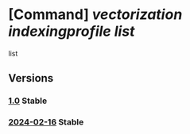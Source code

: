 # [Command] _vectorization indexingprofile list_

list

## Versions

### [1.0](/Resources/fllm-plane/L2luc3RhbmNlcy97fS9wcm92aWRlcnMvZm91bmRhdGlvbmFsbG0udmVjdG9yaXphdGlvbi9pbmRleGluZ3Byb2ZpbGVz/1.0.xml) **Stable**

<!-- fllm-plane /instances/{}/providers/foundationallm.vectorization/indexingprofiles 1.0 -->

### [2024-02-16](/Resources/fllm-plane/L2luc3RhbmNlcy97fS9wcm92aWRlcnMvZm91bmRhdGlvbmFsbG0udmVjdG9yaXphdGlvbi9pbmRleGluZ3Byb2ZpbGVz/2024-02-16.xml) **Stable**

<!-- fllm-plane /instances/{}/providers/foundationallm.vectorization/indexingprofiles 2024-02-16 -->
